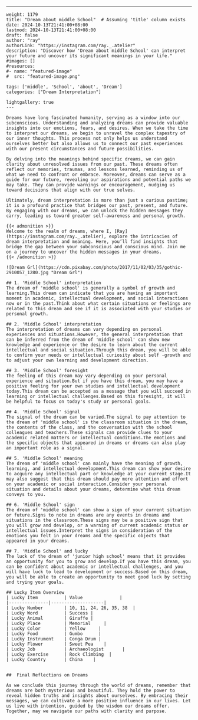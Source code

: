 ---
    weight: 1179
    title: "Dream about middle School"  # Assuming 'title' column exists
    date: 2024-10-13T21:41:00+08:00
    lastmod: 2024-10-13T21:41:00+08:00
    draft: false
    author: "ray"
    authorLink: "https://instagram.com/ray._.atelier"
    description: "Discover how 'Dream about middle School' can interpret your future and uncover its significant meanings in your life."
    #images: []
    #resources:
    #- name: "featured-image"
    #  src: "featured-image.png"
    
    tags: ['middle', 'School', 'about', 'Dream']
    categories: ["Dream Interpretation"]
    
    lightgallery: true
    ---
    
    Dreams have long fascinated humanity, serving as a window into our subconscious. Understanding and analyzing dreams can provide valuable insights into our emotions, fears, and desires. When we take the time to interpret our dreams, we begin to unravel the complex tapestry of our inner thoughts. This process not only helps us understand ourselves better but also allows us to connect our past experiences with our present circumstances and future possibilities.
    
    By delving into the meanings behind specific dreams, we can gain clarity about unresolved issues from our past. These dreams often reflect our memories, traumas, and lessons learned, reminding us of what we need to confront or embrace. Moreover, dreams can serve as a guide for our future, revealing our aspirations and potential paths we may take. They can provide warnings or encouragement, nudging us toward decisions that align with our true selves.
    
    Ultimately, dream interpretation is more than just a curious pastime; it is a profound practice that bridges our past, present, and future. By engaging with our dreams, we can unlock the hidden messages they carry, leading us toward greater self-awareness and personal growth.
    
    {{< admonition >}}
    Welcome to the realm of dreams, where I, [Ray](https://instagram.com/ray._.atelier), explore the intricacies of dream interpretation and meaning. Here, you’ll find insights that bridge the gap between your subconscious and conscious mind. Join me on a journey to uncover the hidden messages in your dreams.
    {{< /admonition >}}
    
    ![Dream Grl](https://cdn.pixabay.com/photo/2017/11/02/03/35/gothic-2910057_1280.jpg "Dream Grl")
    
    ## 1. 'Middle School' interpretation
    The dream of 'middle school' is generally a symbol of growth and learning.This dream can indicate that you are having an important moment in academic, intellectual development, and social interactions now or in the past.Think about what certain situations or feelings are related to this dream and see if it is associated with your studies or personal growth.
    
    ## 2. 'Middle School' interpretation
    The interpretation of dreams can vary depending on personal experiences and situations.However, the general interpretation that can be inferred from the dream of 'middle school' can show new knowledge and experience or the desire to learn about the current intellectual and social situation.Through this dream, you will be able to confirm your needs or intellectual curiosity about self -growth and to adjust your own learning and development direction.
    
    ## 3. 'Middle School' foresight
    The feeling of this dream may vary depending on your personal experience and situation.But if you have this dream, you may have a positive feeling for your own studies and intellectual development today.This dream can be accepted as a message that you will succeed in learning or intellectual challenges.Based on this foresight, it will be helpful to focus on today's study or personal goals.
    
    ## 4. 'Middle School' signal
    The signal of the dream can be varied.The signal to pay attention to the dream of 'middle school' is the classroom situation in the dream, the contents of the class, and the conversation with the school colleagues and teachers.These signals can provide clues to your academic related matters or intellectual conditions.The emotions and the specific objects that appeared in dreams or dreams can also play an important role as a signal.
    
    ## 5. 'Middle School' meaning
    The dream of 'middle school' can mainly have the meaning of growth, learning, and intellectual development.This dream can show your desire to acquire any intellectual part or knowledge at your current stage.It may also suggest that this dream should pay more attention and effort on your academic or social interaction.Consider your personal situation and details about your dreams, determine what this dream conveys to you.
    
    ## 6. 'Middle School' sign
    The dream of 'middle school' can show a sign of your current situation or future.Signs to note in dreams are any events in dreams and situations in the classroom.These signs may be a positive sign that you will grow and develop, or a warning of current academic status or intellectual issues.Interpret the signs in consideration of the emotions you felt in your dreams and the specific objects that appeared in your dreams.
    
    ## 7. 'Middle School' and lucky
    The luck of the dream of 'junior high school' means that it provides an opportunity for you to grow and develop.If you have this dream, you can be confident about academic or intellectual challenges, and you will have luck to lead to development or success.Based on this dream, you will be able to create an opportunity to meet good luck by setting and trying your goals.
    
    ## Lucky Item Overview
    | Lucky Item          | Value              |
    |---------------|--------------------|
    | Lucky Number        | 10, 11, 24, 26, 35, 38  |
    | Lucky Word          | Success |
    | Lucky Animal        | Giraffe |
    | Lucky Place         | Memorial     |
    | Lucky Color         | Yellow     |
    | Lucky Food          | Gumbo      |
    | Lucky Instrument    | Conga Drum |
    | Lucky Flower        | Sweet Pea    |
    | Lucky Job           | Archaeologist       |
    | Lucky Exercise      | Rock Climbing  |
    | Lucky Country       | China    |
    
    
    ##  Final Reflections on Dreams
    
    As we conclude this journey through the world of dreams, remember that dreams are both mysterious and beautiful. They hold the power to reveal hidden truths and insights about ourselves. By embracing their messages, we can cultivate a more positive influence in our lives. Let us live with intention, guided by the wisdom our dreams offer. Together, may we navigate our paths with clarity and purpose.
    
